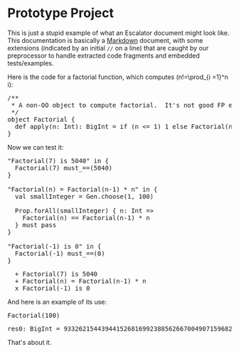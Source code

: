 # Prototype Project

This is just a stupid example of what an Escalator document might look like.  This
documentation is basically a [Markdown][1] document, with some extensions (indicated
by an initial `//` on a line) that are caught by our preprocessor to handle extracted
code fragments and embedded tests/examples.

[1]: http://daringfireball.net/projects/markdown/ "Markdown"

Here is the code for a factorial function, which computes \(n!=\prod_{i
=1}^n i\):
<pre class="brush: scala;">
/**
 * A non-OO object to compute factorial.  It's not good FP either...
 */
object Factorial {
  def apply(n: Int): BigInt = if (n &lt;= 1) 1 else Factorial(n - 1) * n
}
</pre>

Now we can test it:
<pre class="brush: scala">
"Factorial(7) is 5040" in {
  Factorial(7) must_==(5040)
}

"Factorial(n) = Factorial(n-1) * n" in {
  val smallInteger = Gen.choose(1, 100)

  Prop.forAll(smallInteger) { n: Int =&gt;
    Factorial(n) == Factorial(n-1) * n
  } must pass
}

"Factorial(-1) is 0" in {
  Factorial(-1) must_==(0)
}
</pre>
<pre class="brush: specs; light: true">
  + Factorial(7) is 5040
  + Factorial(n) = Factorial(n-1) * n
  x Factorial(-1) is 0
</pre>

And here is an example of its use:
<pre class="brush: scala">
Factorial(100)
</pre>
<pre class="brush: plain; light: true">
res0: BigInt = 93326215443944152681699238856266700490715968264381621468592963895217599993229915608941463976156518286253697920827223758251185210916864000000000000000000000000
</pre>

That's about it.
